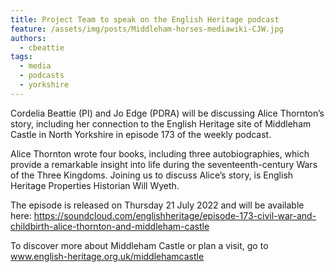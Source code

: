 ```yaml
---
title: Project Team to speak on the English Heritage podcast
feature: /assets/img/posts/Middleham-horses-mediawiki-CJW.jpg
authors:
  - cbeattie
tags:
  - media
  - podcasts
  - yorkshire
---
```


Cordelia Beattie (PI) and Jo Edge (PDRA) will be discussing Alice Thornton’s story, including her connection to the English Heritage site of Middleham Castle in North Yorkshire in episode 173 of the weekly podcast.

Alice Thornton wrote four books, including three autobiographies, which provide a remarkable insight into life during the seventeenth-century Wars of the Three Kingdoms. Joining us to discuss Alice’s story, is English Heritage Properties Historian Will Wyeth.

The episode is released on Thursday 21 July 2022 and will be available here:
https://soundcloud.com/englishheritage/episode-173-civil-war-and-childbirth-alice-thornton-and-middleham-castle

To discover more about Middleham Castle or plan a visit, go to www.english-heritage.org.uk/middlehamcastle
